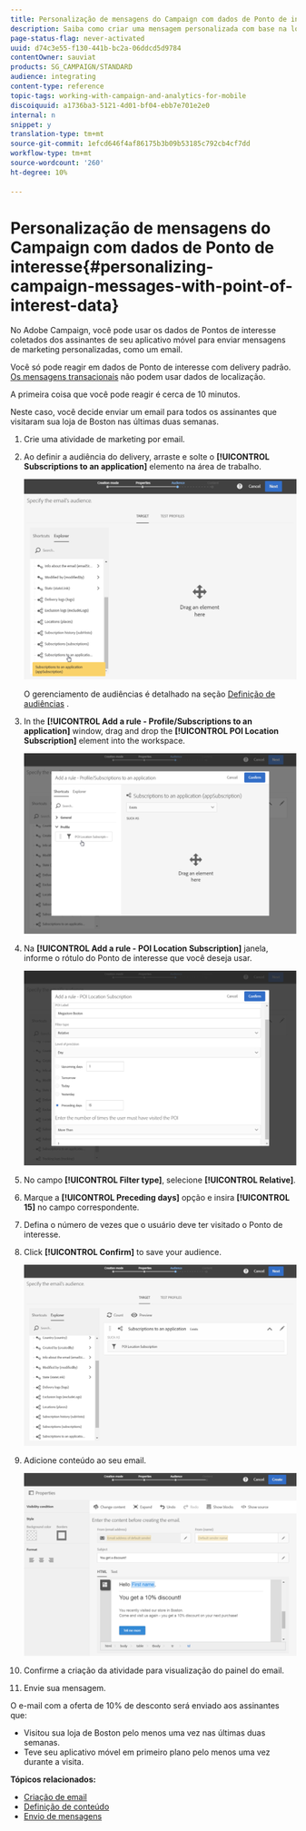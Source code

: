 ```yaml
---
title: Personalização de mensagens do Campaign com dados de Ponto de interesse
description: Saiba como criar uma mensagem personalizada com base na localização de seus assinantes com a integração de dados do Ponto de interesse.
page-status-flag: never-activated
uuid: d74c3e55-f130-441b-bc2a-06ddcd5d9784
contentOwner: sauviat
products: SG_CAMPAIGN/STANDARD
audience: integrating
content-type: reference
topic-tags: working-with-campaign-and-analytics-for-mobile
discoiquuid: a1736ba3-5121-4d01-bf04-ebb7e701e2e0
internal: n
snippet: y
translation-type: tm+mt
source-git-commit: 1efcd646f4af86175b3b09b53185c792cb4cf7dd
workflow-type: tm+mt
source-wordcount: '260'
ht-degree: 10%

---
```



# Personalização de mensagens do Campaign com dados de Ponto de interesse{#personalizing-campaign-messages-with-point-of-interest-data}

No Adobe Campaign, você pode usar os dados de Pontos de interesse coletados dos assinantes de seu aplicativo móvel para enviar mensagens de marketing personalizadas, como um email.

Você só pode reagir em dados de Ponto de interesse com delivery padrão. [Os mensagens transacionais](../../channels/using/getting-started-with-transactional-msg.md) não podem usar dados de localização.

A primeira coisa que você pode reagir é cerca de 10 minutos.

Neste caso, você decide enviar um email para todos os assinantes que visitaram sua loja de Boston nas últimas duas semanas.

1. Crie uma atividade de marketing por email.
1. Ao definir a audiência do delivery, arraste e solte o **[!UICONTROL Subscriptions to an application]** elemento na área de trabalho.

   ![](assets/poi_subscriptions_app.png)

   O gerenciamento de audiências é detalhado na seção [Definição de audiências](../../audiences/using/creating-audiences.md) .

1. In the **[!UICONTROL Add a rule - Profile/Subscriptions to an application]** window, drag and drop the **[!UICONTROL POI Location Subscription]** element into the workspace.

   ![](assets/poi_add_rule_profile_subscription.png)

1. Na **[!UICONTROL Add a rule - POI Location Subscription]** janela, informe o rótulo do Ponto de interesse que você deseja usar.

   ![](assets/poi_location_subscription.png)

1. No campo **[!UICONTROL Filter type]**, selecione **[!UICONTROL Relative]**.
1. Marque a **[!UICONTROL Preceding days]** opção e insira **[!UICONTROL 15]** no campo correspondente.
1. Defina o número de vezes que o usuário deve ter visitado o Ponto de interesse.
1. Click **[!UICONTROL Confirm]** to save your audience.

   ![](assets/poi_subscriptions_app_audience_defined.png)

1. Adicione conteúdo ao seu email.

   ![](assets/poi_email_content.png)

1. Confirme a criação da atividade para visualização do painel do email.
1. Envie sua mensagem.

O e-mail com a oferta de 10% de desconto será enviado aos assinantes que:

* Visitou sua loja de Boston pelo menos uma vez nas últimas duas semanas.
* Teve seu aplicativo móvel em primeiro plano pelo menos uma vez durante a visita.

**Tópicos relacionados:**

* [Criação de email](../../channels/using/creating-an-email.md)
* [Definição de conteúdo](../../designing/using/personalization.md#example-email-personalization)
* [Envio de mensagens](../../sending/using/confirming-the-send.md)

